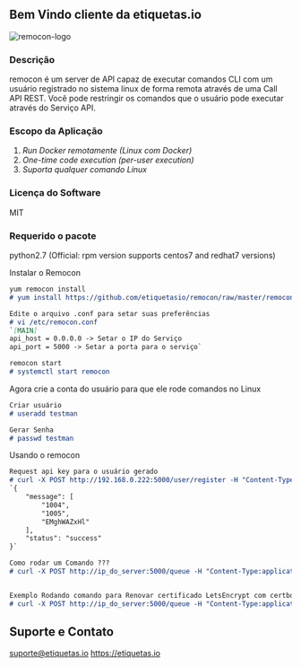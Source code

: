 ## Bem Vindo cliente da etiquetas.io
![remocon-logo](https://user-images.githubusercontent.com/43131904/62931121-ba7ffd80-bdf8-11e9-9e5e-4a0e41450247.png)

### Descrição

remocon é um server de API capaz de executar comandos CLI com um usuário registrado no sistema linux de forma remota através de uma Call API REST.
Você pode restringir os comandos que o usuário pode executar através do Serviço API.

### Escopo da Aplicação
1. *Run Docker remotamente (Linux com Docker)*
2. *One-time code execution (per-user execution)*
3. *Suporta qualquer comando Linux*

### Licença do Software
MIT

### Requerido o pacote
python2.7
(Official: rpm version supports centos7 and redhat7 versions)

Instalar o Remocon
```markdown
yum remocon install
# yum install https://github.com/etiquetasio/remocon/raw/master/remocon-1.0.0-1.el7.x86_64.rpm -y

Edite o arquivo .conf para setar suas preferências
# vi /etc/remocon.conf
`[MAIN]
api_host = 0.0.0.0 -> Setar o IP do Serviço
api_port = 5000 -> Setar a porta para o serviço`

remocon start
# systemctl start remocon
```
Agora crie a conta do usuário para que ele rode comandos no Linux
```markdown
Criar usuário
# useradd testman

Gerar Senha
# passwd testman
```
Usando o remocon
```markdown
Request api key para o usuário gerado
# curl -X POST http://192.168.0.222:5000/user/register -H "Content-Type:application/json" -d '{"user":"testman"}'
`{
    "message": [
        "1004",
        "1005",
        "EMghWAZxHl"
    ],
    "status": "success"
}`

Como rodar um Comando ???
# curl -X POST http://ip_do_server:5000/queue -H "Content-Type:application/json" -d '{"execcmd":"touch finished","user":"testman","key":"EMghWAZxHl"}


Exemplo Rodando comando para Renovar certificado LetsEncrypt com certbot.
# curl -X POST http://ip_do_server:5000/queue -H "Content-Type:application/json" -d '{"execcmd":"certbot renew","user":"testman","key":"EMghWAZxHl"}
```
## Suporte e Contato
suporte@etiquetas.io
https://etiquetas.io
